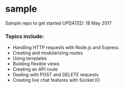 # sample
Sample repo to get started 
UPDATED: 18 May 2017

### Topics include:
- Handling HTTP requests with Node.js and Express
- Creating and modularizing routes
- Using templates
- Building flexible views
- Creating an API route
- Dealing with POST and DELETE requests
- Creating live chat features with Socket.IO
